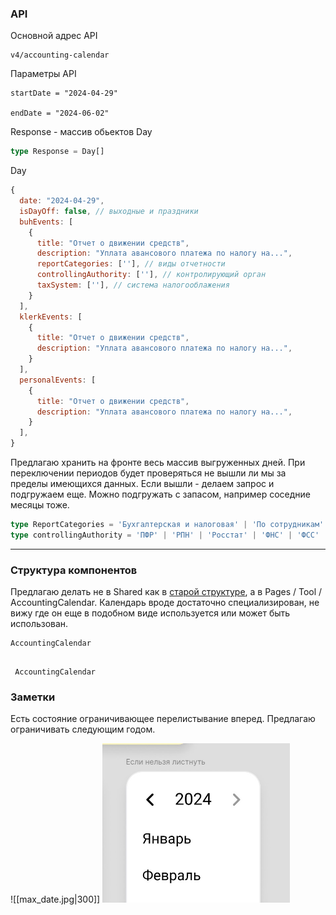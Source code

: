 
### API

Основной адрес API
```
v4/accounting-calendar
```

Параметры API
```
startDate = "2024-04-29"

endDate = "2024-06-02"
```

Response - массив обьектов Day
```ts
type Response = Day[]
```

Day
```js
{
  date: "2024-04-29",
  isDayOff: false, // выходные и праздники
  buhEvents: [
    {
      title: "Отчет о движении средств",
      description: "Уплата авансового платежа по налогу на...",
      reportCategories: [''], // виды отчетности
      controllingAuthority: [''], // контролирующий орган
      taxSystem: [''], // система налогооблажения
    }
  ],
  klerkEvents: [
    {
      title: "Отчет о движении средств",
      description: "Уплата авансового платежа по налогу на...",
    }
  ],
  personalEvents: [
    {
      title: "Отчет о движении средств",
      description: "Уплата авансового платежа по налогу на...",
    }
  ],
}
```

Предлагаю хранить на фронте весь массив выгруженных дней. При переключении периодов будет проверяться не вышли ли мы за пределы имеющихся данных. Если вышли - делаем запрос и подгружаем еще. Можно подгружать с запасом, например соседние месяцы тоже.

```ts
type ReportCategories = 'Бухгалтерская и налоговая' | 'По сотрудникам' | 'Статистическая' | 'Экологическая' | 'Алкогольная'
type controllingAuthority = 'ПФР' | 'РПН' | 'Росстат' | 'ФНС' | 'ФСС' | 'ФСРАР' | 'СФР'
```

---
### Структура компонентов

Предлагаю делать не в Shared как в [старой структуре](old_structure.md), a в Pages / Tool / AccountingCalendar. Календарь вроде достаточно специализирован, не вижу где он еще в подобном виде используется или может быть использован.

```
AccountingCalendar
	
```


	 AccountingCalendar


### Заметки

Есть состояние ограничивающее перелистывание вперед. Предлагаю ограничивать следующим годом.

![[max_date.jpg|300]]
<img src="assets/max_date.jpg" width="300">